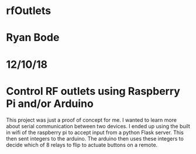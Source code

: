 # rfOutlets
# Ryan Bode
# 12/10/18
# Control RF outlets using Raspberry Pi and/or Arduino
This project was just a proof of concept for me.  I wanted to learn more about serial communication between two devices.
I ended up using the built in wifi of the raspberry pi to accept input from a python Flask server.  This then sent integers to the arduino.
The arduino then uses these integers to decide which of 8 relays to flip to actuate buttons on a remote.
